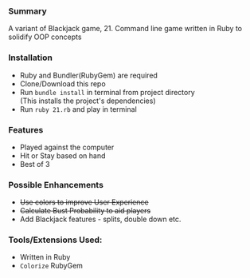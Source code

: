 ### Summary

A variant of Blackjack game, 21. Command line game written in Ruby to solidify OOP concepts

### Installation
- Ruby and Bundler(RubyGem) are required
- Clone/Download this repo
- Run `bundle install` in terminal from project directory<br>
  (This installs the project's dependencies)
- Run `ruby 21.rb` and play in terminal

### Features
- Played against the computer
- Hit or Stay based on hand
- Best of 3

### Possible Enhancements
- ~~Use colors to improve User Experience~~
- ~~Calculate Bust Probability to aid players~~
- Add Blackjack features - splits, double down etc.

### Tools/Extensions Used:
- Written in Ruby
- `Colorize` RubyGem
